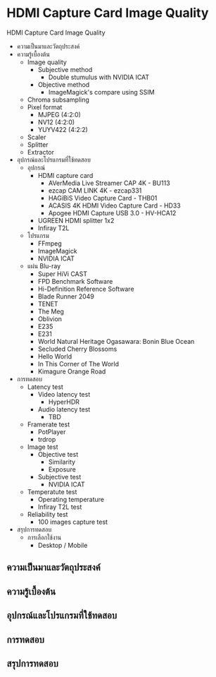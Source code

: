 # HDMI Capture Card Image Quality
HDMI Capture Card Image Quality

- ความเป็นมาและวัตถุประสงค์
- ความรู้เบื้องต้น
  - Image quality
    - Subjective method
      - Double stumulus with NVIDIA ICAT
    - Objective method
      - ImageMagick's compare using SSIM
  - Chroma subsampling
  - Pixel format
    - MJPEG (4:2:0)
    - NV12 (4:2:0)
    - YUYV422 (4:2:2)
  - Scaler
  - Splitter
  - Extractor
- อุปกรณ์และโปรแกรมที่ใช้ทดสอบ
  - อุปกรณ์
    - HDMI capture card
      - AVerMedia Live Streamer CAP 4K - BU113
      - ezcap CAM LINK 4K - ezcap331
      - HAGiBiS Video Capture Card - THB01
      - ACASIS 4K HDMI Video Capture Card - HD33
      - Apogee HDMI Capture USB 3.0 - HV-HCA12
    - UGREEN HDMI splitter 1x2
    - Infiray T2L
  - โปรแกรม
    - FFmpeg
    - ImageMagick
    - NVIDIA ICAT
  - แผ่น Blu-ray
    - Super HiVi CAST
    - FPD Benchmark Software
    - Hi-Definition Reference Software
    - Blade Runner 2049
    - TENET
    - The Meg
    - Oblivion
    - E235
    - E231
    - World Natural Heritage Ogasawara: Bonin Blue Ocean
    - Secluded Cherry Blossoms
    - Hello World
    - In This Corner of The World
    - Kimagure Orange Road
- การทดสอบ
  - Latency test
    - Video latency test
      - HyperHDR
    - Audio latency test
      - TBD
  - Framerate test
    - PotPlayer
    - trdrop
  - Image test
    - Objective test
      - Similarity
      - Exposure
    - Subjective test
      - NVIDIA ICAT
  - Temperatute test
    - Operating temperature
    - Infiray T2L test
  - Reliability test
    - 100 images capture test
- สรุปการทดสอบ
  - การเลือกใช้งาน
    - Desktop / Mobile

## ความเป็นมาและวัตถุประสงค์

## ความรู้เบื้องต้น

## อุปกรณ์และโปรแกรมที่ใช้ทดสอบ

## การทดสอบ

## สรุปการทดสอบ
